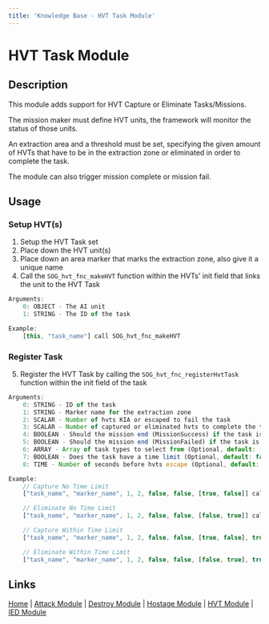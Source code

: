 ```yaml
---
title: 'Knowledge Base - HVT Task Module'
---
```


# HVT Task Module
## Description
This module adds support for HVT Capture or Eliminate Tasks/Missions.

The mission maker must define HVT units, the framework will monitor the status of those units.

An extraction area and a threshold must be set, specifying the given amount of HVTs that have to be in the extraction zone or eliminated in order to complete the task.

The module can also trigger mission complete or mission fail.

## Usage
### Setup HVT(s)
1. Setup the HVT Task set
2. Place down the HVT unit(s)
3. Place down an area marker that marks the extraction zone, also give it a unique name
4. Call the `SOG_hvt_fnc_makeHVT` function within the HVTs' init field that links the unit to the HVT Task

```js
Arguments:
	0: OBJECT - The AI unit
	1: STRING - The ID of the task

Example:
	[this, "task_name"] call SOG_hvt_fnc_makeHVT
```

### Register Task
5. Register the HVT Task by calling the `SOG_hvt_fnc_registerHvtTask` function within the init field of the task

```js
Arguments:
	0: STRING - ID of the task
	1: STRING - Marker name for the extraction zone
	2: SCALAR - Number of hvts KIA or escaped to fail the task
	3: SCALAR - Number of captured or eliminated hvts to complete the task
	4: BOOLEAN - Should the mission end (MissionSuccess) if the task is successful (Optional, default: false)
	5: BOOLEAN - Should the mission end (MissionFailed) if the task is failed (Optional, default: false)
	6: ARRAY - Array of task types to select from (Optional, default: [true, false])
	7: BOOLEAN - Does the task have a time limit (Optional, default: false)
	8: TIME - Number of seconds before hvts escape (Optional, default: 45) ** timeLimit Must Be Enabled **

Example:
	// Capture No Time Limit
	["task_name", "marker_name", 1, 2, false, false, [true, false]] call SOG_hvt_fnc_registerHvtTask

	// Eliminate No Time Limit
	["task_name", "marker_name", 1, 2, false, false, [false, true]] call SOG_hvt_fnc_registerHvtTask

	// Capture Within Time Limit
	["task_name", "marker_name", 1, 2, false, false, [true, false], true, 45] call SOG_hvt_fnc_registerHvtTask

	// Eliminate Within Time Limit
	["task_name", "marker_name", 1, 2, false, false, [false, true], true, 45] call SOG_hvt_fnc_registerHvtTask
```

## Links
[Home](/knowledgebase/framework) |
[Attack Module](/knowledgebase/framework/attack) |
[Destroy Module](/knowledgebase/framework/destroy) |
[Hostage Module](/knowledgebase/framework/hostage) |
[HVT Module](/knowledgebase/framework/hvt) |
[IED Module](/knowledgebase/framework/ied)